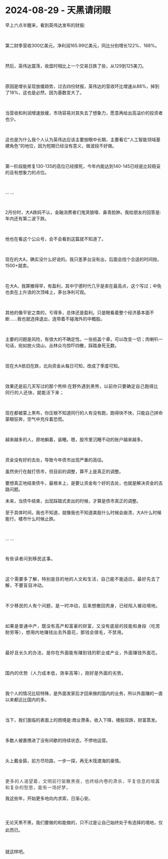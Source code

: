 # 2024-08-29 - 天黑请闭眼

<p style="visibility: visible;">早上六点半醒来，看到英伟达发布的财报:</p><p style="visibility: visible;"><br style="visibility: visible;"></p><p style="visibility: visible;">第二财季营收300亿美元，净利润165.99亿美元，同比分别增长122%、168%。</p><p style="visibility: visible;"><br style="visibility: visible;"></p><p style="visibility: visible;">然后，英伟达震荡，收盘时相比上一个交易日跌了些，从129到125美刀。</p><p style="visibility: visible;"><br style="visibility: visible;"></p><p style="visibility: visible;">原因是增长呈现放缓趋势，过去四份财报，英伟达的营收环比增速从88%，掉到了18%，这也是必然，因为基数变大了。</p><p style="visibility: visible;"><br style="visibility: visible;"></p><p style="visibility: visible;">当营收和利润增速放缓，市场容易对其失去了想象力，愿意再给出高溢价的投资者也少。</p><p style="visibility: visible;"><br style="visibility: visible;"></p><p style="visibility: visible;">这也是为什么我个人认为英伟达应该主要放眼中长期，主要看它“人工智能领域基建角色”的地位，因为短期已经没有意义，做波段不好做。</p><p style="visibility: visible;"><br style="visibility: visible;"></p><p style="visibility: visible;">第一阶段能修复130-135的高位已经撑死，今年内能达到140-145已经是比较稳妥的且有想象力的点位。</p><p style="visibility: visible;"><br style="visibility: visible;"></p><p style="visibility: visible;">… …</p><p style="visibility: visible;"><br style="visibility: visible;"></p><p style="visibility: visible;">2月份时，大A跌妈不认，金融消费者们鬼哭狼嚎、鼻青脸肿。我给朋友的回答是:年内还有第二波下跌。</p><p style="visibility: visible;"><br style="visibility: visible;"></p><p style="visibility: visible;">他也在看这个公众号，会不会看到这篇就不知道了。</p><p style="visibility: visible;"><br style="visibility: visible;"></p><p style="visibility: visible;">现在的大A，确实没什么好说的。我只差茅台没有出，后面会找个合适的时间抛，1500+就卖。</p><p style="visibility: visible;"><br style="visibility: visible;"></p><p style="visibility: visible;">在大A，我算撤得早，有盈利，其中宁德时代几乎是卖在最高点，这个写过；中免也卖在上升浪的次顶峰上，茅台净利可观。</p><p style="visibility: visible;"><br style="visibility: visible;"></p><p style="visibility: visible;">其他的像平安之类的，亏得多，总体还是盈利。只是眼看着整个经济基本面不断……我也就选择退出，连带着不碰海外的中概股。</p><p style="visibility: visible;"><br style="visibility: visible;"></p><p style="visibility: visible;">主要的问题是风险，有很大的不确定性。一张纸盖个章，可以改变一切；肉喇叭一句话，宛如放火烧山，丛林众鸟惊吓四散，踩踏身死无数。</p><p style="visibility: visible;"><br style="visibility: visible;"></p><p style="visibility: visible;">现在大A依旧在跌，北向资金从每日可知，改成了季度可知。</p><p style="visibility: visible;"><br style="visibility: visible;"></p><p style="visibility: visible;">效果还是前几天写过的那个熊样:<span style="background-color: transparent; caret-color: var(--weui-BRAND); letter-spacing: 0.034em; visibility: visible;">在野外遇到黑熊，以前你只要确定自己跑得比同行的人还快，就能活下来；</span></p><p><br></p><p>现在都被蒙上黑布，你压根不知道同行的人有没有跑，跑得快不快，只能自己拼命蒙眼狂奔，空气中充斥着恐慌。</p><p><br></p><p>越来越多的人，原地躺着，装睡。嗯，股市里沉睡不动的账户越来越多。</p><p><br></p><p>资金没有好的去处，导致今年债市出现严重的高估。<br><br>虽然央行在敲打债市，但目前的调整，算不上是真正的调整。<br><br>要想真正地结束债牛，最根本上，是要让资金有个好的去处，也就是解决资金的去路问题。<br><br>未来，当债牛结束，出现踩踏式卖出的时候，才算是债市真正的调整。<br><br>至于具体时间，我也不知道，就像我也不知道美股什么时候会崩溃，大A什么时候能行，楼市什么时候止跌。</p><p><br></p><p>…&nbsp;<span style="background-color: transparent;caret-color: var(--weui-BRAND);letter-spacing: 0.034em;">…</span></p><p><span style="background-color: transparent;caret-color: var(--weui-BRAND);letter-spacing: 0.034em;"><br></span></p><p><span style="letter-spacing: 0.578px;">有些读者问到移民这事。</span></p><p><span style="letter-spacing: 0.578px;"><br></span></p><p><span style="letter-spacing: 0.578px;">这个需要多了解，特别是目的地的人文和生活，自己能不能适应。最好先去了解，不要盲目冲动。</span></p><p><span style="letter-spacing: 0.578px;"><br></span></p><p><span style="letter-spacing: 0.578px;">不少移民的人有个问题，是一时冲动，后来想撤回肉身，已经陷入被动境地。</span></p><p><span style="letter-spacing: 0.578px;"><br></span></p><p><span style="letter-spacing: 0.578px;">如果是普通中产，既没有高产和富豪的财富，又没有底层的技能和身段（吃苦耐劳等），想用内地赚钱出去外面花，那钱会很毛，不禁用。</span></p><p><span style="letter-spacing: 0.578px;"><br></span></p><p><span style="letter-spacing: 0.578px;">最好且长久的办法，是你在外面能有赚到钱的职业或产业，外面赚钱外面花。</span></p><p><span style="letter-spacing: 0.578px;"><br></span></p><p><span style="letter-spacing: 0.578px;">国内的优势（人力成本低，效率高等），刚好是外面的劣势。</span></p><p><span style="letter-spacing: 0.578px;"><br></span></p><p>我个人的情况比较特殊，是外面发家后才回来做的国内的业务，所以外面赚的一直以来都远比国内的多。</p><p><br></p><p>当下，我们面临的表面上的困境是:商业萧条，收入下降，楼股双跌，财富蒸发。</p><p><br></p><p>多数人被裹携进了没有间歇的持续状态，不停地运营。</p><p><br></p><p>头上戴金箍，前方尽险路，一步一探，再无木筏渡海的豪情。<br></p><p><span style="color: rgb(62, 62, 62);letter-spacing: 1px;background-color: transparent;caret-color: var(--weui-BRAND);"><br></span></p><p><span style="color: rgb(62, 62, 62);letter-spacing: 1px;background-color: transparent;caret-color: var(--weui-BRAND);">更多的人渴望着，文明前行驱散黑夜，也终结内卷的肃杀，平复信息的喧嚣和复杂的愁思，能有一场好梦。</span><br></p><p style="margin-bottom: 0px;line-height: 1.75em;"><o:p></o:p></p><p style="margin-bottom: 0px;line-height: 1.75em;">我这些年，开始更多地向内求索，日渐心安。</p><p style="margin-bottom: 0px;line-height: 1.75em;"><br></p><p style="margin-bottom: 0px;line-height: 1.75em;">无论天黑不黑，我们要做的和能做的，只不过是让自己始终处于有选择的境地，仅此而已。</p><p><br></p><p>就这样吧。</p><p style="display: none;"><mp-style-type data-value="10000"></mp-style-type></p>